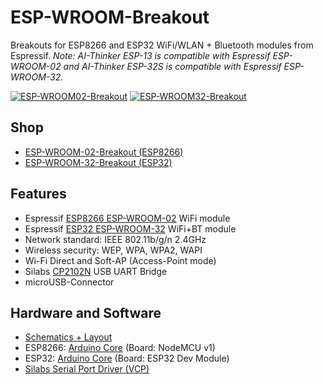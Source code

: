 # ESP-WROOM-Breakout
Breakouts for ESP8266 and ESP32 WiFi/WLAN + Bluetooth modules from Espressif.
*Note: AI-Thinker ESP-13 is compatible with Espressif ESP-WROOM-02 and AI-Thinker ESP-32S is compatible with Espressif ESP-WROOM-32.*

[![ESP-WROOM02-Breakout](https://github.com/watterott/ESP-WROOM-Breakout/raw/master/hardware/ESP-WROOM02-Breakout_v10.jpg)](http://www.watterott.com/en/ESP-WROOM02-Breakout)
[![ESP-WROOM32-Breakout](https://github.com/watterott/ESP-WROOM-Breakout/raw/master/hardware/ESP-WROOM32-Breakout_v10.jpg)](http://www.watterott.com/en/ESP-WROOM32-Breakout)


## Shop
* [ESP-WROOM-02-Breakout (ESP8266)](http://www.watterott.com/en/ESP-WROOM02-Breakout)
* [ESP-WROOM-32-Breakout (ESP32)](http://www.watterott.com/en/ESP-WROOM32-Breakout)


## Features
* Espressif [ESP8266 ESP-WROOM-02](http://espressif.com/en/products/hardware/esp8266ex/overview) WiFi module
* Espressif [ESP32 ESP-WROOM-32](http://espressif.com/en/products/hardware/esp32/overview) WiFi+BT module
* Network standard: IEEE 802.11b/g/n 2.4GHz
* Wireless security: WEP, WPA, WPA2, WAPI
* Wi-Fi Direct and Soft-AP (Access-Point mode)
* Silabs [CP2102N](http://www.silabs.com/products/interface/usb-bridges/usbxpress-usb-bridges/Pages/usbxpress-usb-bridges.aspx) USB UART Bridge
* microUSB-Connector


## Hardware and Software
* [Schematics + Layout](https://github.com/watterott/ESP-WROOM-Breakout/tree/master/hardware)
* ESP8266: [Arduino Core](https://github.com/esp8266/Arduino) (Board: NodeMCU v1)
* ESP32: [Arduino Core](https://github.com/espressif/arduino-esp32) (Board: ESP32 Dev Module)
* [Silabs Serial Port Driver (VCP)](http://www.silabs.com/products/mcu/pages/usbtouartbridgevcpdrivers.aspx)
